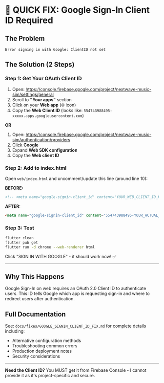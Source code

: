 # 🚨 QUICK FIX: Google Sign-In Client ID Required

## The Problem
```
Error signing in with Google: ClientID not set
```

## The Solution (2 Steps)

### Step 1: Get Your OAuth Client ID

1. Open: https://console.firebase.google.com/project/nextwave-music-sim/settings/general
2. Scroll to **"Your apps"** section
3. Click on your **Web app** (🌐 icon)
4. Copy the **Web Client ID** (looks like: `554743988495-xxxxx.apps.googleusercontent.com`)

**OR**

1. Open: https://console.firebase.google.com/project/nextwave-music-sim/authentication/providers
2. Click **Google**
3. Expand **Web SDK configuration**
4. Copy the **Web client ID**

### Step 2: Add to index.html

Open `web/index.html` and uncomment/update this line (around line 10):

**BEFORE:**
```html
<!-- <meta name="google-signin-client_id" content="YOUR_WEB_CLIENT_ID_HERE.apps.googleusercontent.com"> -->
```

**AFTER:**
```html
<meta name="google-signin-client_id" content="554743988495-YOUR_ACTUAL_CLIENT_ID.apps.googleusercontent.com">
```

### Step 3: Test

```bash
flutter clean
flutter pub get
flutter run -d chrome --web-renderer html
```

Click "SIGN IN WITH GOOGLE" - it should work now! ✅

---

## Why This Happens

Google Sign-In on web requires an OAuth 2.0 Client ID to authenticate users. This ID tells Google which app is requesting sign-in and where to redirect users after authentication.

## Full Documentation

See: `docs/fixes/GOOGLE_SIGNIN_CLIENT_ID_FIX.md` for complete details including:
- Alternative configuration methods
- Troubleshooting common errors
- Production deployment notes
- Security considerations

---

**Need the Client ID?** You MUST get it from Firebase Console - I cannot provide it as it's project-specific and secure.
